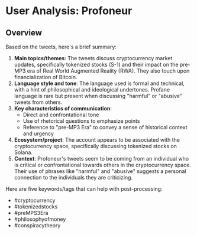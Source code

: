 # User Analysis: Profoneur

## Overview

Based on the tweets, here's a brief summary:

1. **Main topics/themes**: The tweets discuss cryptocurrency market updates, specifically tokenized stocks (S-1) and their impact on the pre-MP3 era of Real World Augmented Reality (RWA). They also touch upon financialization of Bitcoin.
2. **Language style and tone**: The language used is formal and technical, with a hint of philosophical and ideological undertones. Profane language is rare but present when discussing "harmful" or "abusive" tweets from others.
3. **Key characteristics of communication**:
	* Direct and confrontational tone
	* Use of rhetorical questions to emphasize points
	* Reference to "pre-MP3 Era" to convey a sense of historical context and urgency
4. **Ecosystem/project**: The account appears to be associated with the cryptocurrency space, specifically discussing tokenized stocks on Solana.
5. **Context**: Profoneur's tweets seem to be coming from an individual who is critical or confrontational towards others in the cryptocurrency space. Their use of phrases like "harmful" and "abusive" suggests a personal connection to the individuals they are criticizing.

Here are five keywords/tags that can help with post-processing:

* #cryptocurrency
* #tokenizedstocks
* #preMPS3Era
* #philosophyofmoney
* #conspiracytheory